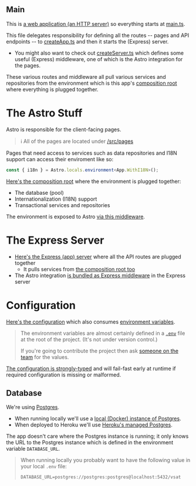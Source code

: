 ## Main

This is [a web application (an HTTP server)](./architecture.md) so everything
starts at [main.ts](/src/main.ts).

This file delegates responsibility for defining all the routes -- pages and API
endpoints -- to [createApp.ts](/src/createApp.ts) and then it starts the
(Express) server.

* You might also want to check out [createServer.ts](/src/server/createServer.ts)
which defines some useful (Express) middleware, one of which is the Astro
integration for the pages.

These various routes and middleware all pull various services and repositories
from the environment which is this app's
[composition root](/src/environment/getEnvironment.ts) where everything is
plugged together.

# The Astro Stuff

Astro is responsible for the client-facing pages.

> ℹ️ All of the pages are located under [/src/pages](/src/pages)

Pages that need access to services such as data repositories and I18N support
can access their enviroment like so:

```ts
const { i18n } = Astro.locals.environment<App.WithI18N>();
```

[Here's the composition root](/src/environment/getEnvironment.ts) where the
environment is plugged together:
* The database (pool)
* Internationalization (I18N) support
* Transactional services and repositories

The environment is exposed to Astro [via this middleware](/src/middleware.ts).

# The Express Server

* [Here's the Express (app) server](/src/createApp.ts) where all the API routes
  are plugged together
  * It pulls services from [the composition root too](/src/environment/getEnvironment.ts)
* The Astro integration
  [is bundled as Express middleware](/src/server/createServer.ts) in the Express
  server

# Configuration

[Here's the configuration](/config) which also consumes
[environment variables](https://github.com/node-config/node-config/wiki/Environment-Variables#custom-environment-variables).

> The environment variables are almost certainly defined in a [`.env`](/.env)
> file at the root of the project. (It's not under version control.)
>
> If you're going to contribute the project then ask
> [someone on the team](https://github.com/BrookesUniversityLearningResources/vsat/graphs/contributors)
> for the values.

[The configuration is strongly-typed](/src/environment/config.ts) and will
fail-fast early at runtime if required configuration is missing or malformed.

## Database

We're using [Postgres](https://www.postgresql.org/).

* When running locally we'll use a [local (Docker) instance of Postgres](/docker-compose.yml).
* When deployed to Heroku we'll use [Heroku's managed Postgres](https://www.heroku.com/postgres/).

The app doesn't care where the Postgres instance is running; it only knows the
URL to the Postgres instance which is defined in the environment variable `DATABASE_URL`.

> When running locally you probably want to have the following value in your
> local `.env` file:
>
> ```
> DATABASE_URL=postgres://postgres:postgres@localhost:5432/vsat
> ```
